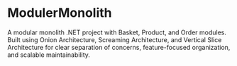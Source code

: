 # ModulerMonolith
A modular monolith .NET project with Basket, Product, and Order modules. Built using Onion Architecture, Screaming Architecture, and Vertical Slice Architecture for clear separation of concerns, feature-focused organization, and scalable maintainability.
